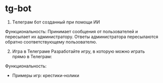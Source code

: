 # tg-bot

1. Tелеграм бот созданный при помощи ИИ

Функциональность:
Принимает сообщения от пользователей и пересылает их администратору.
Ответы администратора пересылаются обратно соответствующему пользователю.

2. Игра в Телеграме
   Разработайте игру, в которую можно играть прямо в Телеграм:

Функциональность:

- Примеры игр: крестики-нолики
